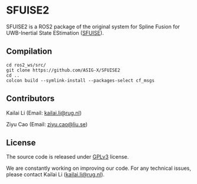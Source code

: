 # SFUISE2

SFUISE2 is a ROS2 package of the original system for Spline Fusion for UWB-Inertial State EStimation ([SFUISE](https://github.com/ASIG-X/SFUISE)). 

## Compilation
```
cd ros2_ws/src/
git clone https://github.com/ASIG-X/SFUISE2
cd ..
colcon build --symlink-install --packages-select cf_msgs
```
## Contributors
Kailai Li (Email: kailai.li@rug.nl)

Ziyu Cao (Email: ziyu.cao@liu.se)
## License
The source code is released under [GPLv3](https://www.gnu.org/licenses/) license.

We are constantly working on improving our code. For any technical issues, please contact Kailai Li (kailai.li@rug.nl).
